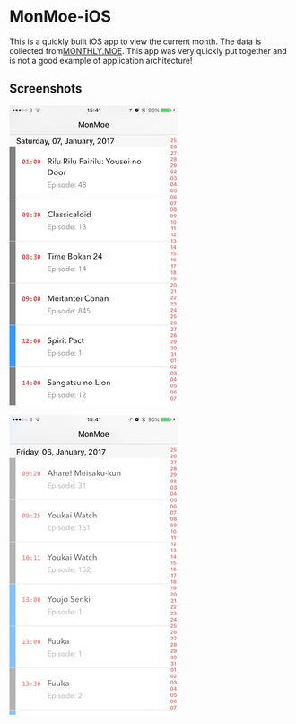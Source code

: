 # MonMoe-iOS

This is a quickly built iOS app to view the current month. The data is collected from[MONTHLY.MOE](https://www.monthly.moe/). This app was very quickly put together and is not a good example of application architecture!

## Screenshots

![IMG1](README_FILES/IMG1.png)

![IMG2](README_FILES/IMG2.png)

